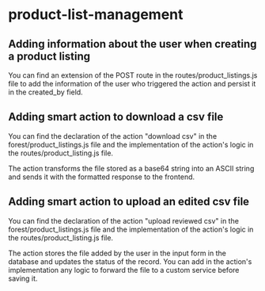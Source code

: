 # product-list-management

## Adding information about the user when creating a product listing

You can find an extension of the POST route in the routes/product_listings.js file to add the information of the user who triggered the action and persist it in the created_by field.

## Adding smart action to download a csv file

You can find the declaration of the action "download csv" in the forest/product_listings.js file and the implementation of the action's logic in the routes/product_listing.js file.

The action transforms the file stored as a base64 string into an ASCII string and sends it with the formatted response to the frontend.

## Adding smart action to upload an edited csv file 

You can find the declaration of the action "upload reviewed csv" in the forest/product_listings.js file and the implementation of the action's logic in the routes/product_listing.js file.

The action stores the file added by the user in the input form in the database and updates the status of the record. You can add in the action's implementation any logic to forward the file to a custom service before saving it.
